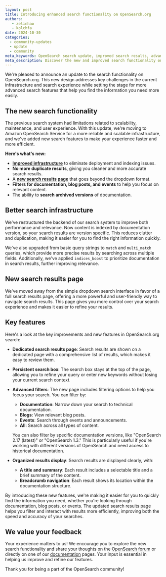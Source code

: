```yaml
---
layout: post
title: Introducing enhanced search functionality on OpenSearch.org
authors:
   - zelinhao
   - kolchfa
date: 2024-10-30 
categories:
  - community-updates
  - update
  - community
meta_keywords: OpenSearch search update, improved search results, advanced filters, documentation search, OpenSearch search page, Amazon OpenSearch Service, version-specific search, search infrastructure update
meta_description: Discover the new and improved search functionality on OpenSearch.org. Learn how our updated infrastructure, advanced filters, and dedicated search results page make it easier to find the documentation, blog posts, and event information you need.
---
```

We're pleased to announce an update to the search functionality on OpenSearch.org. This new design addresses key challenges in the current infrastructure and search experience while setting the stage for more advanced search features that help you find the information you need more easily.

## The new search functionality

The previous search system had limitations related to scalability, maintenance, and user experience. With this update, we're moving to Amazon OpenSearch Service for a more reliable and scalable infrastructure, and we've added new search features to make your experience faster and more efficient.

**Here's what's new:**

- [**Improved infrastructure**](#better-search-infrastructure) to eliminate deployment and indexing issues.
- **No more duplicate results**, giving you cleaner and more accurate search results.
- A [**new search results page**](#new-search-results-page) that goes beyond the dropdown format.
- **Filters for documentation, blog posts, and events** to help you focus on relevant content.
- The ability to **search archived versions** of documentation.

## Better search infrastructure

We've restructured the backend of our search system to improve both performance and relevance. Now content is indexed by documentation version, so your search results are version specific. This reduces clutter and duplication, making it easier for you to find the right information quickly.

We've also upgraded from basic query strings to `match` and `multi_match` queries, which provide more precise results by searching across multiple fields. Additionally, we've applied `indices_boost` to prioritize documentation in search results, further improving relevance.

## New search results page

We've moved away from the simple dropdown search interface in favor of a full search results page, offering a more powerful and user-friendly way to navigate search results. This page gives you more control over your search experience and makes it easier to refine your results.

## Key features

Here's a look at the key improvements and new features in OpenSearch.org search:

- **Dedicated search results page**:
    Search results are shown on a dedicated page with a comprehensive list of results, which makes it easy to review them.

- **Persistent search box**:
    The search box stays at the top of the page, allowing you to refine your query or enter new keywords without losing your current search context.

- **Advanced filters**:
    The new page includes filtering options to help you focus your search. You can filter by:
    - **Documentation**: Narrow down your search to technical documentation.
    - **Blogs**: View relevant blog posts.
    - **Events**: Search through events and announcements.
    - **All**: Search across all types of content.

    You can also filter by specific documentation versions, like "OpenSearch 2.17 (latest)" or "OpenSearch 1.3." This is particularly useful if you're working with different versions of OpenSearch and need access to historical documentation.

- **Organized results display**:
    Search results are displayed clearly, with:
    - **A title and summary**:
    Each result includes a selectable title and a brief summary of the content.
    - **Breadcrumb navigation**:
    Each result shows its location within the documentation structure.

By introducing these new features, we're making it easier for you to quickly find the information you need, whether you're looking through documentation, blog posts, or events. The updated search results page helps you filter and interact with results more efficiently, improving both the speed and accuracy of your searches.

## We value your feedback

Your experience matters to us! We encourage you to explore the new search functionality and share your thoughts on the [OpenSearch forum](https://forum.opensearch.org/) or directly on one of our [documentation](https://opensearch.org/docs/latest/) pages. Your input is essential in helping us improve and refine our features. 

Thank you for being a part of the OpenSearch community!